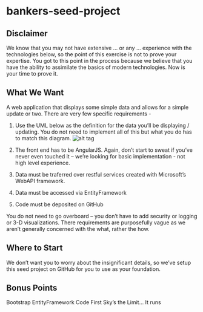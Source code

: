 bankers-seed-project
====================

Disclaimer 
----------
We know that you may not have extensive … or any … experience with the technologies below, so the point of this exercise is not to prove your expertise.  You got to this point in the process because we believe that you have the ability to assimilate the basics of modern technologies.  Now is your time to prove it.

What We Want
----------
A web application that displays some simple data and allows for a simple update or two.  There are very few specific requirements -

1.	Use the UML below as the definition for the data you’ll be displaying / updating.  You do not need to implement all of this but what you do has to match this diagram.
![alt tag](http://sourceforge.net/apps/mediawiki/useocl/nfs/project/u/us/useocl/a/a9/Cls-EDP.png)

2.	The front end has to be AngularJS.  Again, don’t start to sweat if you’ve never even touched it – we’re looking for basic implementation - not high level experience.
3.	Data must be traferred over restful services created with Microsoft’s WebAPI framework.
4.	Data must be accessed via EntityFramework 
5.	Code must be deposited on GitHub


You do not need to go overboard – you don’t have to add security or logging or 3-D visualizations.  There requirements are purposefully vague as we aren’t generally concerned with the what, rather the how.

Where to Start
----------
We don’t want you to worry about the insignificant details, so we’ve setup this seed project on GitHub for you to use as your foundation.


Bonus Points
----------
Bootstrap
EntityFramework Code First
Sky’s the Limit…
It runs
